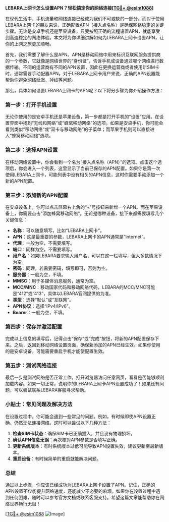**LEBARA上网卡怎么设置APN？轻松搞定你的网络连接[[TG💪+ @esim1088](https://t.me/s/esim1088)]**

在现代生活中，手机流量和网络连接已经成为我们不可或缺的一部分。而对于使用LEBARA上网卡的朋友来说，正确配置APN（接入点名称）是确保网络稳定的关键步骤。无论是安卓手机还是苹果设备，只要按照正确的流程设置APN，就能享受到高速稳定的网络体验。本文将为你详细讲解如何为LEBARA上网卡设置APN，让你的上网之旅更加顺畅。

首先，我们需要了解什么是APN。APN是移动网络中用来标识互联网服务提供商的一个参数，它就像是网络世界的“身份证”，告诉手机或设备通过哪个网络进行数据传输。不同的运营商有不同的APN设置，因此在更换运营商或者使用新SIM卡时，通常需要手动配置APN。对于LEBARA上网卡用户来说，正确的APN设置能帮助你避免网络延迟、掉线等问题。

那么，具体如何设置LEBARA上网卡的APN呢？以下将分步骤为你介绍操作方法：

### **第一步：打开手机设置**
无论你使用的是安卓手机还是苹果设备，第一步都是打开手机的“设置”应用。在设置界面中找到“无线和网络”或“蜂窝移动网络”的选项。如果是安卓手机，你可能会看到类似“移动网络”或“双卡与移动网络”的子菜单；而苹果手机则可以直接进入“蜂窝移动网络”选项。

### **第二步：选择APN设置**
在移动网络设置中，你会看到一个名为“接入点名称（APN）”的选项。点击这个选项后，你会进入一个列表，这里显示了当前已保存的APN配置。如果你是第一次使用LEBARA上网卡，可能列表中没有相关的APN信息，这时你需要手动添加一个新的APN配置。

### **第三步：添加新的APN配置**
在安卓设备上，你可以点击屏幕右上角的“+”号按钮来新增一个APN。而在苹果设备上，你需要点击“添加蜂窝移动网络”。无论是哪种设备，接下来都需要填写几个关键信息：

- **名称**：可以随意填写，比如“LEBARA上网卡”。
- **APN**：这是最重要的参数，LEBARA上网卡的APN通常是“internet”。
- **代理**：一般为空，不需要填写。
- **端口**：同样为空，不需要填写。
- **用户名**：如果LEBARA要求输入用户名，可以在这一栏填写，但大多数情况下为空。
- **密码**：同理，若需要密码，填写即可，否则为空。
- **服务器**：一般为空，不填。
- **MMSC**：用于多媒体消息服务，通常为空。
- **MCC/MNC**：移动国家代码和移动网络代码，LEBARA的MCC/MNC可能是“412”或“413”，具体以LEBARA官网提供的为准。
- **类型**：选择“默认”或“互联网”。
- **APN协议**：选择“IPv4/IPv6”。
- **Bearer**：一般为空，不填。

### **第四步：保存并激活配置**
完成以上信息的填写后，记得点击“保存”或“完成”按钮，将新的APN配置保存下来。之后，返回到移动网络设置页面，确保新添加的APN已经生效。如果你使用的是安卓设备，可能需要重启手机才能使配置生效。

### **第五步：测试网络连接**
最后一步是测试网络是否正常工作。打开浏览器访问任意网页，看看是否能够顺利加载内容。如果一切正常，说明你的LEBARA上网卡APN设置成功了！如果还有问题，可以尝试联系LEBARA客服寻求帮助。

### **小贴士：常见问题及解决方法**
在设置过程中，你可能会遇到一些常见的问题。例如，有时候即使APN设置正确，仍然无法连接网络。这时可以尝试以下几种方法：

1. **检查SIM卡状态**：确保SIM卡已正确插入，并且没有物理损坏。
2. **确认APN信息无误**：再次核对APN参数是否填写正确。
3. **更新系统版本**：有时系统版本过低可能导致APN设置失效，建议更新至最新版本。
4. **重启设备**：有时候简单的重启就能解决问题。

### **总结**
通过以上步骤，你应该已经成功为LEBARA上网卡设置了APN。记住，正确的APN设置不仅能提升网络速度，还能减少不必要的麻烦。如果你在设置过程中遇到任何困难，随时可以参考官方文档或联系客服支持。希望这篇文章能帮助你在网络世界畅行无阻！

[[TG💪+ @esim1088](https://t.me/s/esim1088) ![Image](https://i.postimg.cc/4NQfJmqS/Snipaste-2025-05-13-00-14-12.png)]